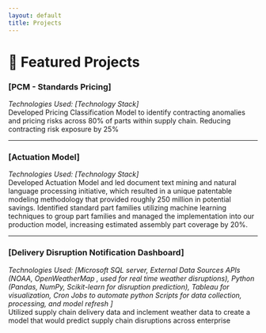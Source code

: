 ```yaml
---
layout: default
title: Projects
---
```


# 🚀 Featured Projects

### **[PCM - Standards Pricing]**
*Technologies Used: [Technology Stack]*  
Developed Pricing Classification Model to identify contracting anomalies and pricing risks across 80% of parts within supply chain. 
Reducing contracting risk exposure by 25%

---

### **[Actuation Model]**
*Technologies Used: [Technology Stack]*  
Developed Actuation Model and led document text mining and natural language processing initiative, which resulted in a unique patentable modeling methodology that provided roughly 250 million in potential savings. 
Identified standard part families utilizing machine learning techniques to group part families and managed the implementation into our production model, increasing estimated assembly part coverage by 20%.

---

### **[Delivery Disruption Notification Dashboard]**
*Technologies Used: [Microsoft SQL server, External Data Sources APIs (NOAA, OpenWeatherMap , used for real time weather disruptions), 
Python (Pandas, NumPy, Scikit-learn for disruption prediction), Tableau for visualization, Cron Jobs to automate python Scripts for data collection, processing, and model refresh ]*  
Utilized supply chain delivery data and inclement weather data to create a model that would predict supply chain disruptions across enterprise
